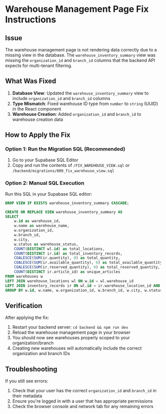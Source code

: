 # Warehouse Management Page Fix Instructions

## Issue
The warehouse management page is not rendering data correctly due to a missing view in the database. The `warehouse_inventory_summary` view was missing the `organization_id` and `branch_id` columns that the backend API expects for multi-tenant filtering.

## What Was Fixed

1. **Database View**: Updated the `warehouse_inventory_summary` view to include `organization_id` and `branch_id` columns
2. **Type Mismatch**: Fixed warehouse ID type from `number` to `string` (UUID) in the React component
3. **Warehouse Creation**: Added `organization_id` and `branch_id` to warehouse creation data

## How to Apply the Fix

### Option 1: Run the Migration SQL (Recommended)

1. Go to your Supabase SQL Editor
2. Copy and run the contents of `/FIX_WAREHOUSE_VIEW.sql` or `/backend/migrations/009_fix_warehouse_view.sql`

### Option 2: Manual SQL Execution

Run this SQL in your Supabase SQL editor:

```sql
DROP VIEW IF EXISTS warehouse_inventory_summary CASCADE;

CREATE OR REPLACE VIEW warehouse_inventory_summary AS
SELECT 
    w.id as warehouse_id,
    w.name as warehouse_name,
    w.organization_id,
    w.branch_id,
    w.city,
    w.status as warehouse_status,
    COUNT(DISTINCT wl.id) as total_locations,
    COUNT(DISTINCT ir.id) as total_inventory_records,
    COALESCE(SUM(ir.quantity), 0) as total_quantity,
    COALESCE(SUM(ir.available_quantity), 0) as total_available_quantity,
    COALESCE(SUM(ir.reserved_quantity), 0) as total_reserved_quantity,
    COUNT(DISTINCT ir.article_id) as unique_articles
FROM warehouses w
LEFT JOIN warehouse_locations wl ON w.id = wl.warehouse_id
LEFT JOIN inventory_records ir ON wl.id = ir.warehouse_location_id AND ir.status = 'available'
GROUP BY w.id, w.name, w.organization_id, w.branch_id, w.city, w.status;
```

## Verification

After applying the fix:

1. Restart your backend server: `cd backend && npm run dev`
2. Reload the warehouse management page in your browser
3. You should now see warehouses properly scoped to your organization/branch
4. Creating new warehouses will automatically include the correct organization and branch IDs

## Troubleshooting

If you still see errors:
1. Check that your user has the correct `organization_id` and `branch_id` in their metadata
2. Ensure you're logged in with a user that has appropriate permissions
3. Check the browser console and network tab for any remaining errors